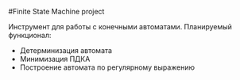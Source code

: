 #Finite State Machine project

Инструмент для работы с конечными автоматами. Планируемый функционал:
* Детерминизация автомата
* Минимизация ПДКА
* Построение автомата по регулярному выражению
